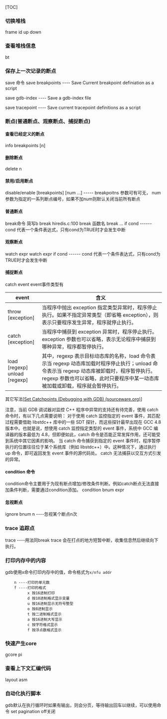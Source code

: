 [TOC]
### 切换堆栈
frame id
up down

### 查看堆栈信息
bt 

### 保存上一次记录的断点
save 命令
save breakpoints   ---- Save Current breakpoint definiation as a script 

save gdb-index     ---- Save a gdb-index file 

save tracepoint    ---- Save current tracepoint  definitions as a script 


### 断点(普通断点、观察断点、捕捉断点)
#### 查看已经定义的断点
info breakpoints [n]

#### 删除断点
delete n

#### 禁用/启用断点
disable/enable [breakpoints] [num ...]  ----- breakpoitns  参数可有可无， num参数为指定的一系列断点编号，如果不加num则默认关闭当前所有断点

#### 普通断点
break命令 简写b 
break hiredis.c:100 
break 函数名 
break  ... if cond   ------ cond 代表一个条件表达式，只有cond为TRUE时才会发生中断

#### 观察断点
watch expr
watch expr if cond  ------ cond 代表一个条件表达式，只有cond为TRUE时才会发生中断

#### 捕捉断点
catch event 
event事件类型有 

| event                             | 含义                                                         |
| --------------------------------- | ------------------------------------------------------------ |
| throw [exception]                 | 当程序中抛出 exception 指定类型异常时，程序停止执行。如果不指定异常类型（即省略 exception），则表示只要程序发生异常，程序就停止执行。 |
| catch [exception]                 | 当程序中捕获到 exception 异常时，程序停止执行。exception 参数也可以省略，表示无论程序中捕获到哪种异常，程序都暂停执行。 |
| load [regexp]<br/>unload [regexp] | 其中，regexp 表示目标动态库的名称，load 命令表示当 regexp 动态库加载时程序停止执行；unload 命令表示当 regexp 动态库被卸载时，程序暂停执行。regexp 参数也可以省略，此时只要程序中某一动态库被加载或卸载，程序就会暂停执行。 |

其它写法[[Set Catchpoints (Debugging with GDB) (sourceware.org)](https://sourceware.org/gdb/current/onlinedocs/gdb/Set-Catchpoints.html#Set-Catchpoints)]

注意，当前 GDB 调试器对监控 C++ 程序中异常的支持还有待完善，使用 catch 命令时，有以下几点需要说明：
对于使用 catch 监控指定的 event 事件，其匹配过程需要借助 libstdc++ 库中的一些 SDT 探针，而这些探针最早出现在 GCC 4.8 版本中。也就是说，想使用 catch 监控指定类型的 event 事件，系统中 GCC 编译器的版本最低为 4.8，但即便如此，catch 命令是否能正常发挥作用，还可能受到系统中其它因素的影响。
当 catch 命令捕获到指定的 event 事件时，程序暂停执行的位置往往位于某个系统库（例如 libstdc++）中。这种情况下，通过执行 up 命令，即可返回发生 event 事件的源代码处。
catch 无法捕获以交互方式引发的异常。


#### condition 命令
condition命令主要用于为现有断点增加/修改条件判断。例如catch断点无法直接加条件判断，需要通过condition添加。
condition bnum expr

#### 忽视断点
ignore bnum n   ----忽视某个断点n次


### trace 追踪点
trace  ----用法同break
trace 会在打点的地方短暂中断，收集信息然后继续向下执行。

### 打印内存中的内容
gdb使用x命令打印内存中的值，命令格式为`x/nfu addr`
```
    n ----打印的单元数
    f ----打印的格式
          x 按16进制打印
          d 按10进制格式显示变量
          u 按16进制显示无符号整型
          o 按8进制显示
          t 按二进制格式显示
          a 按16进制大写显示
          c 按字符格式显示
          f 按浮点数格式显示 
```

### 快速产生core
gcore pi

### 查看上下文汇编代码

layout asm

### 自动化执行脚本

gdb默认在执行循环时如果有输出，则会分页，等待输出回车以继续，可以使用命令 set pagination off关闭

